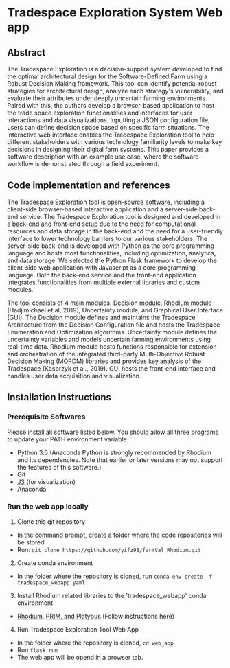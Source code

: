 # Tradespace Exploration System Web app

## Abstract

The Tradespace Exploration is a decision-support system developed to find the optimal architectural design for the Software-Defined Farm using a Robust Decision Making framework. This tool can identify potential robust strategies for architectural design, analyze each strategy's vulnerability, and evaluate their attributes under deeply uncertain farming environments. Paired with this, the authors develop a browser-based application to host the trade space exploration functionalities and interfaces for user interactions and data visualizations. Inputting a JSON configuration file, users can define decision space based on specific farm situations. The interactive web interface enables the Tradespace Exploration tool to help different stakeholders with various technology familiarity levels to make key decisions in designing their digital farm systems. This paper provides a software description with an example use case, where the software workflow is demonstrated through a field experiment.

## Code implementation and references

The Tradespace Exploration tool is open-source software, including a client-side browser-based interactive application and a server-side back-end service. The Tradespace Exploration tool is designed and developed in a back-end and front-end setup due to the need for computational resources and data storage in the back-end and the need for a user-friendly interface to lower technology barriers to our various stakeholders. The server-side back-end is developed with Python as the core programming language and hosts most functionalities, including optimization, analytics, and data storage. We selected the Python Flask framework to develop the client-side web application with Javascript as a core programming language. Both the back-end service and the front-end application integrates functionalities from multiple external libraries and custom modules. 

The tool consists of 4 main modules: Decision module, Rhodium module (Hadjimichael et al, 2019), Uncertainty module, and Graphical User Interface (GUI). The Decision module defines and maintains the Tradespace Architecture from the Decision Configuration file and hosts the Tradespace Enumeration and Optimization algorithms. Uncertainty module defines the uncertainty variables and models uncertain farming environments using real-time data. Rhodium module hosts functions responsible for extension and orchestration of the integrated third-party Multi-Objective Robust Decision Making (MORDM) libraries and provides key analysis of the Tradespace (Kasprzyk et al., 2019). GUI hosts the front-end interface and handles user data acquisition and visualization.


## Installation Instructions

### Prerequisite  Softwares
Please install all software listed below. You should allow all three programs to update your PATH environment variable.
- Python 3.6 (Anaconda Python is strongly recommended by Rhodium and its dependencies. Note that earlier or later versions may not support the features of this software.)
- Git
- [J3](https://github.com/Project-Platypus/J3) (for visualization)
- Anaconda

### Run the web app locally
1. Clone this git repository
- In the command prompt, create a folder where the code repositories will be stored
- Run: `git clone https://github.com/yifz98/farmVal_Rhodium.git`
2. Create conda environment
- In the folder where the repository is cloned, run `conda env create -f tradespace_webapp.yaml`
3. Install Rhodium related libraries to the 'tradespace_webapp' conda environment
- [Rhodium, PRIM, and Platypus](https://github.com/Project-Platypus/Rhodium/blob/master/INSTALL.md) (Follow instructions here)
4. Run Tradespace Exploration Tool Web App
- In the folder where the repository is cloned, `cd web_app`
- Run `flask run`
- The web app will be opend in a browser tab.
